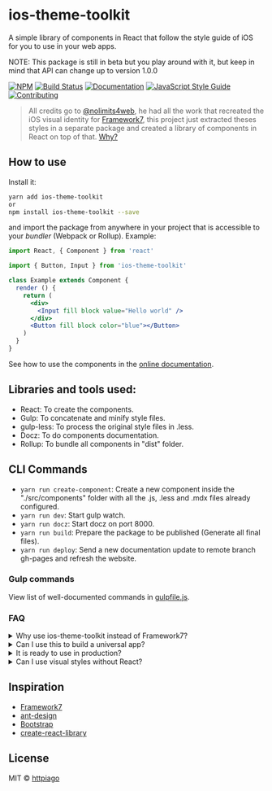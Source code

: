 # ios-theme-toolkit

A simple library of components in React that follow the style guide of iOS for you to use in your web apps.

NOTE: This package is still in beta but you play around with it, but keep in mind that API can change up to version 1.0.0

[![NPM](https://img.shields.io/npm/v/ios-theme-toolkit.svg)](https://www.npmjs.com/package/ios-theme-toolkit)
[![Build Status](https://travis-ci.org/httpiago/ios-theme-toolkit.svg?branch=master)](https://travis-ci.org/httpiago/ios-theme-toolkit)
[![Documentation](https://img.shields.io/badge/Documentation-online-brightgreen.svg)](https://httpiago.github.io/ios-theme-toolkit/)
[![JavaScript Style Guide](https://img.shields.io/badge/code_style-standard-brightgreen.svg)](https://standardjs.com)
[![Contributing](https://img.shields.io/badge/contributions-welcome-brightgreen.svg)](https://github.com/httpiago/ios-theme-toolkit/blob/master/CONTRIBUTING.md)

> All credits go to [@nolimits4web](https://github.com/nolimits4web), he had all the work that recreated the iOS visual identity for [Framework7](https://github.com/framework7io/Framework7), this project just extracted theses styles in a separate package and created a library of components in React on top of that. [Why?](#faq)

## How to use

Install it:

```bash
yarn add ios-theme-toolkit
or
npm install ios-theme-toolkit --save
```

and import the package from anywhere in your project that is accessible to your _bundler_ (Webpack or Rollup).
Example:

```jsx
import React, { Component } from 'react'

import { Button, Input } from 'ios-theme-toolkit'

class Example extends Component {
  render () {
    return (
      <div>
      	<Input fill block value="Hello world" />
      </div>
      <Button fill block color="blue"></Button>
    )
  }
}
```

See how to use the components in the [online documentation](https://httpiago.github.io/ios-theme-toolkit/).

## Libraries and tools used:

- React: To create the components.
- Gulp: To concatenate and minify style files.
- gulp-less: To process the original style files in .less.
- Docz: To do components documentation.
- Rollup: To bundle all components in "dist" folder.

## CLI Commands

- `yarn run create-component`:  Create a new component inside the "./src/components" folder with all the .js, .less and .mdx files already configured.
- `yarn run dev`: Start gulp watch.
- `yarn run docz`: Start docz on port 8000.
- `yarn run build`: Prepare the package to be published (Generate all final files).
- `yarn run deploy`:  Send a new documentation update to remote branch gh-pages and refresh the website.

### Gulp commands

View list of well-documented commands in [gulpfile.js](/gulpfile.js).

### FAQ

<details>
  <summary>Why use ios-theme-toolkit instead of Framework7?</summary>
The Framework7 is an amazin package for creating user interfaces, it offers almost everything you need to create an web app that REALLY looks like native app, however, to enjoy it you have to include all the F7 codes but maybe you just want a button or a text box to include in your project that is done with other technologies like React. So, based on my headaches, I decided to create a small package with various visual iOS elements in case you also only need a beautiful component library.
</details>

<details>
  <summary>Can I use this to build a universal app?</summary>
Yes, this package is optimized to work on the server that renders pages in React, like <a href="https://github.com/zeit/next.js/" target="_blank">Next</a>.
</details>

<details>
  <summary>It is ready to use in production?</summary>
Yes, you can already use this package to create your web apps, but there is still a lot to do, new components to made, improvements, so, if you wanted to help, please don't be shy, <a href="https://github.com/httpiago/ios-theme-toolkit/pulls">send your Pull Request</a> or <a href="https://github.com/httpiago/ios-theme-toolkit/issues">Issue</a> to me.
</details>

<details>
  <summary>Can I use visual styles without React?</summary>
Yes, basically all of these components are just CSS, but I will still document all available classes and how to make the correct use of them.
</details>

## Inspiration

- [Framework7](http://framework7.io)
- [ant-design](https://github.com/ant-design/ant-design)
- [Bootstrap](https://getbootstrap.com/)
- [create-react-library](https://github.com/transitive-bullshit/create-react-library)

## License

MIT © [httpiago](https://github.com/httpiago)
